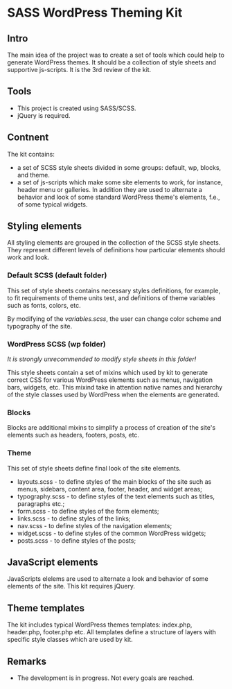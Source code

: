 # SASS WordPress Theming Kit

## Intro

The main idea of the project was to create a set of tools which could help to generate WordPress themes. It should be a collection of style sheets and supportive js-scripts. It is the 3rd review of the kit.

## Tools

- This project is created using SASS/SCSS.
- jQuery is required.

## Contnent

The kit contains:

* a set of SCSS style sheets divided in some groups: default, wp, blocks, and theme.
* a set of js-scripts which make some site elements to work, for instance, header menu or galleries. In addition they are used to alternate a behavior and look of some standard WordPress theme's elements, f.e., of some typical widgets.

## Styling elements

All styling elements are grouped in the collection of the SCSS style sheets. They represent different levels of definitions how particular elements should work and look.

### Default SCSS (default folder)

This set of style sheets contains necessary styles definitions, for example, to fit requirements of theme units test, and definitions of theme variables such as fonts, colors, etc.

By modifying of the _variables.scss_, the user can change color scheme and typography of the site.

### WordPress SCSS (wp folder)

*It is strongly unrecommended to modify style sheets in this folder!*

This style sheets contain a set of mixins which used by kit to generate correct CSS for various WordPress elements such as menus, navigation bars, widgets, etc. This mixind take in attention native names and hierarchy of the style classes used by WordPress when the elements are generated.

### Blocks

Blocks are additional mixins to simplify a process of creation of the site's elements such as headers, footers, posts, etc.

### Theme

This set of style sheets define final look of the site elements.

* layouts.scss - to define styles of the main blocks of the site such as menus, sidebars, content area, footer, header, and widget areas;
* typography.scss - to define styles of the text elements such as titles, paragraphs etc.;
* form.scss - to define styles of the form elements;
* links.scss - to define styles of the links;
* nav.scss - to define styles of the navigation elements;
* widget.scss - to define styles of the common WordPress widgets;
* posts.scss - to define styles of the posts;

## JavaScript elements

JavaScripts elelems are used to alternate a look and behavior of some elements of the site. This kit requires jQuery.

## Theme templates

The kit includes typical WordPress themes templates: index.php, header.php, footer.php etc.
All templates define a structure of layers with specific style classes which are used by kit.

## Remarks

- The development is in progress. Not every goals are reached.
